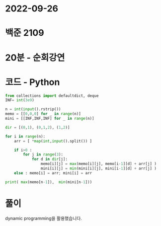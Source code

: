 # 2022-09-26

# 백준 2109

# 20분 - 순회강연

# 코드 - Python

```python
from collections import defaultdict, deque
INF= int(3e9)

n = int(input().rstrip())
memo = [[0,0,0] for _ in range(n)]
mini = [[INF,INF,INF] for _ in range(n)]

dir = [(0,1), (0,1,2), (1,2)]

for i in range(n):
    arr = [ *map(int,input().split()) ]

    if i>0 :
        for j in range(3):
            for d in dir[j]:
                memo[i][j] = max(memo[i][j], memo[i-1][d] + arr[j] )
                mini[i][j] = min(mini[i][j], mini[i-1][d] + arr[j] )
    else : memo[i] = arr; mini[i] = arr

print( max(memo[n-1]),  min(mini[n-1]))
```

# 풀이

dynamic programming을 활용했습니다.
